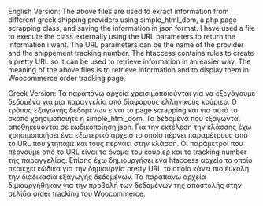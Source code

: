 English Version: The above files are used to exract information from different greek shipping providers using simple_html_dom, a php page scrapping class, and saving the information in json format. I have used a file to
execute the class externally using the URL parameters to return the information i want. The URL parameters can be the name of the provider and the shippement tracking number. The htaccess contains rules to create a pretty URL
so it can be used to retrieve information in an easier way. The meaning of the above files is to retrieve information and to display them in Woocommerce order tracking page.

Greek Version: Τα παραπάνω αρχεία χρεισιμοποιούνται για να εξεγάγουμε δεδομένα για μια παραγγελία από δίαφορους ελληνικούς κούριερ. Ο τρόπος εξαγωγής δεδομένων είναι το page scrapping και για αυτό το σκοπό χρησιμοποιήτε η 
simple_html_dom. Τα δεδομένα που εξάγωνται αποθηκεύονται σε κωδικοποίηση json. Για την εκτέλεση την κλάσσης έχω χρησιμοποιήσει ένα εξωτερικό αρχείο το οποίο πέρνει παραμέτρους από το URL που χτηπάμε και τους περνάει στην κλάσση.
Οι παράμετροι που πέρνουμε από το URL είναι το όνομα του κούριερ και το tracking number της παραγγελίας. Επίσης έχω δημιουργήσει ένα htaccess αρχείο το οποίο περιέχει κώδικα για την δημιουργία pretty URL το οποίο κάνει πιο 
έυκολη την διαδικασία εξαγωγής δεδομένων. Τα παραπάνω αρχεία διμιουργήθηκαν για την προβολή των δεδομένων της αποστολής στην σελίδα order tracking του Woocommerce.
